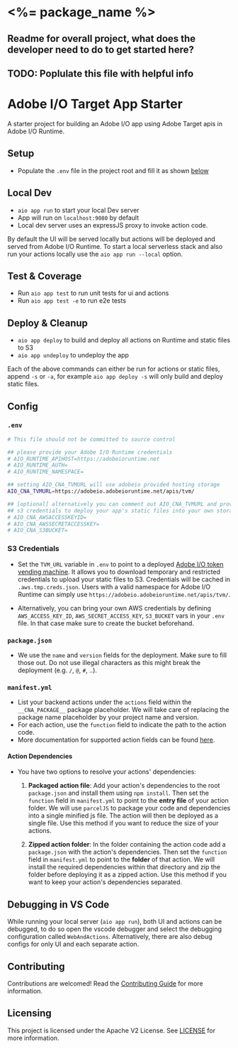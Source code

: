 

# <%= package_name %>

## Readme for overall project, what does the developer need to do to get started here?

## TODO: Poplulate this file with helpful info

# Adobe I/O Target App Starter

A starter project for building an Adobe I/O app using Adobe Target apis in Adobe I/O Runtime.

## Setup

- Populate the `.env` file in the project root and fill it as shown [below](#env)

## Local Dev

- `aio app run` to start your local Dev server
- App will run on `localhost:9080` by default
- Local dev server uses an expressJS proxy to invoke action code.

By default the UI will be served locally but actions will be deployed and served from Adobe I/O Runtime. To start a
local serverless stack and also run your actions locally use the `aio app run --local` option.

## Test & Coverage

- Run `aio app test` to run unit tests for ui and actions
- Run `aio app test -e` to run e2e tests

## Deploy & Cleanup

- `aio app deploy` to build and deploy all actions on Runtime and static files to S3
- `aio app undeploy` to undeploy the app

Each of the above commands can either be run for actions or static files, append `-s` or `-a`, for
example `aio app deploy -s` will only build and deploy static files.

## Config

### `.env`

```bash
# This file should not be committed to source control

## please provide your Adobe I/O Runtime credentials
# AIO_RUNTIME_APIHOST=https://adobeioruntime.net
# AIO_RUNTIME_AUTH=
# AIO_RUNTIME_NAMESPACE=

## setting AIO_CNA_TVMURL will use adobeio provided hosting storage
AIO_CNA_TVMURL=https://adobeio.adobeioruntime.net/apis/tvm/

## [optional] alternatively you can comment out AIO_CNA_TVMURL and provide your
## s3 credentials to deploy your app's static files into your own storage
# AIO_CNA_AWSACCESSKEYID=
# AIO_CNA_AWSSECRETACCESSKEY=
# AIO_CNA_S3BUCKET=
```

### S3 Credentials

- Set the `TVM_URL` variable in `.env` to point to a deployed [Adobe I/O token vending
  machine](https://github.com/adobe/aio-tvm). It
  allows you to download temporary and restricted credentials to upload your
  static files to S3. Credentials will be cached in `.aws.tmp.creds.json`. Users
  with a valid namespace for Adobe I/O Runtime can simply use
  `https://adobeio.adobeioruntime.net/apis/tvm/`.

- Alternatively, you can bring your own AWS credentials by defining
  `AWS_ACCESS_KEY_ID`, `AWS_SECRET_ACCESS_KEY`, `S3_BUCKET` vars in your `.env`
  file. In that case make sure to create the bucket beforehand.

### `package.json`

- We use the `name` and `version` fields for the deployment. Make sure to fill
  those out. Do not use illegal characters as this might break the deployment
  (e.g. `/`, `@`, `#`, ..).

### `manifest.yml`

- List your backend actions under the `actions` field within the `__CNA_PACKAGE__`
package placeholder. We will take care of replacing the package name placeholder
by your project name and version.
- For each action, use the `function` field to indicate the path to the action
code.
- More documentation for supported action fields can be found
[here](https://github.com/apache/incubator-openwhisk-wskdeploy/blob/master/specification/html/spec_actions.md#actions).

#### Action Dependencies

- You have two options to resolve your actions' dependencies:

  1. **Packaged action file**: Add your action's dependencies to the root
   `package.json` and install them using `npm install`. Then set the `function`
   field in `manifest.yml` to point to the **entry file** of your action
   folder. We will use `parcelJS` to package your code and dependencies into a
   single minified js file. The action will then be deployed as a single file.
   Use this method if you want to reduce the size of your actions.

  2. **Zipped action folder**: In the folder containing the action code add a
     `package.json` with the action's dependencies. Then set the `function`
     field in `manifest.yml` to point to the **folder** of that action. We will
     install the required dependencies within that directory and zip the folder
     before deploying it as a zipped action. Use this method if you want to keep
     your action's dependencies separated.

## Debugging in VS Code

While running your local server (`aio app run`), both UI and actions can be debugged, to do so open the vscode debugger
and select the debugging configuration called `WebAndActions`.
Alternatively, there are also debug configs for only UI and each separate action.

## Contributing

Contributions are welcomed! Read the [Contributing Guide](./.github/CONTRIBUTING.md) for more information.

## Licensing

This project is licensed under the Apache V2 License. See [LICENSE](LICENSE) for more information.
